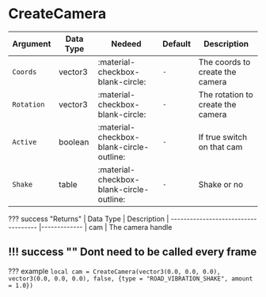 # CreateCamera

| Argument              | Data Type                            | Nedeed                    | Default         | Description
| ----------------------| ------------------------------------ | ------------------------- |-----------------|-------------
| `Coords`                | vector3 | :material-checkbox-blank-circle: | `-` | The coords to create the camera
| `Rotation`                | vector3 | :material-checkbox-blank-circle: | `-` | The rotation to create the camera
| `Active`                | boolean | :material-checkbox-blank-circle-outline: | `-` | If true switch on that cam
| `Shake`                | table | :material-checkbox-blank-circle-outline: | `-` | Shake or no

??? success "Returns"
    | Data Type                            | Description
    | ------------------------------------ |-------------
    | cam | The camera handle

!!! success ""
    Dont need to be called every frame
---
??? example
    ```
    local cam = CreateCamera(vector3(0.0, 0.0, 0.0), vector3(0.0, 0.0, 0.0), false, {type = "ROAD_VIBRATION_SHAKE", amount = 1.0})
    ```